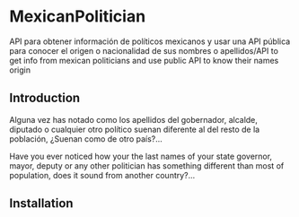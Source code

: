 # MexicanPolitician
API para obtener información de políticos mexicanos y usar una API pública para conocer el origen o nacionalidad de sus nombres o apellidos/API to get info from mexican politicians and use public API to know their names origin

## Introduction
Alguna vez has notado como los apellidos del gobernador, alcalde, diputado o cualquier otro político suenan diferente al del resto de la población, ¿Suenan como de otro país?...

Have you ever noticed how your the last names of your state governor, mayor, deputy or any other politician has something different than most of population, does it sound from another country?...



## Installation
